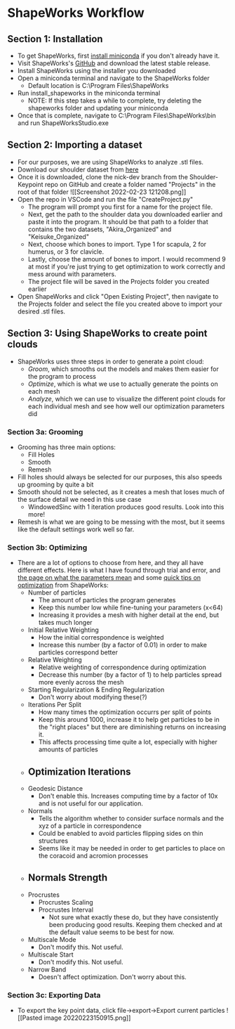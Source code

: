 
# ShapeWorks Workflow
## Section 1: Installation
- To get ShapeWorks, first [install miniconda](https://docs.conda.io/en/latest/miniconda.html) if you don't already have it.
- Visit ShapeWorks's [GitHub](https://github.com/SCIInstitute/ShapeWorks/releases) and download the latest stable release.
- Install ShapeWorks using the installer you downloaded
- Open a miniconda terminal and navigate to the ShapeWorks folder
	- Default location is C:\\Program Files\\ShapeWorks
- Run install_shapeworks in the miniconda terminal
	- NOTE: If this step takes a while to complete, try deleting the shapeworks folder and updating your miniconda
- Once that is complete, navigate to C:\\Program Files\\ShapeWorks\\bin and run ShapeWorksStudio.exe

## Section 2: Importing a dataset
- For our purposes, we are using ShapeWorks to analyze .stl files. 
- Download our shoulder dataset from [here](https://www.dropbox.com/sh/mp15p8qoanhzwyd/AAAkmvp1IcqS9lWDwHOM2_Sna?dl=0)
- Once it is downloaded, clone the nick-dev branch from the Shoulder-Keypoint repo on GitHub and create a folder named "Projects" in the root of that folder
![[Screenshot 2022-02-23 121208.png]]
- Open the repo in VSCode and run the file "CreateProject.py"
	- The program will prompt you first for a name for the project file.
	- Next, get the path to the shoulder data you downloaded earlier and paste it into the program. It should be that path to a folder that contains the two datasets, "Akira_Organized" and "Keisuke_Organized"
	- Next, choose which bones to import. Type 1 for scapula, 2 for humerus, or 3 for clavicle.
	- Lastly, choose the amount of bones to import. I would recommend 9 at most if you're just trying to get optimization to work correctly and mess around with parameters.
	- The project file will be saved in the Projects folder you created earlier
- Open ShapeWorks and click "Open Existing Project", then navigate to the Projects folder and select the file you created above to import your desired .stl files.

## Section 3: Using ShapeWorks to create point clouds
- ShapeWorks uses three steps in order to generate a point cloud:
	- *Groom*, which smooths out the models and makes them easier for the program to process
	- *Optimize*, which is what we use to actually generate the points on each mesh
	- *Analyze*, which we can use to visualize the different point clouds for each individual mesh and see how well our optimization parameters did

### Section 3a: Grooming
- Grooming has three main options:
	- Fill Holes
	- Smooth
	- Remesh
- Fill holes should always be selected for our purposes, this also speeds up grooming by quite a bit
- Smooth should not be selected, as it creates a mesh that loses much of the surface detail we need in this use case
	- WindowedSinc with 1 iteration produces good results. Look into this more!
- Remesh is what we are going to be messing with the most, but it seems like the default settings work well so far.

### Section 3b: Optimizing
- There are a lot of options to choose from here, and they all have different effects. Here is what I have found through trial and error, and [the page on what the parameters mean](http://sciinstitute.github.io/ShapeWorks/workflow/optimize.html#xml-parameter-file) and some [quick tips on optimization](http://sciinstitute.github.io/ShapeWorks/workflow/optimize.html#parameter-dictionary-in-python) from ShapeWorks:
	- Number of particles
		- The amount of particles the program generates
		- Keep this number low while fine-tuning your parameters (x<64)
		- Increasing it provides a mesh with higher detail at the end, but takes much longer
	- Initial Relative Weighting
		- How the initial correspondence is weighted
		- Increase this number (by a factor of 0.01) in order to make particles correspond better
	- Relative Weighting
		- Relative weighting of correspondence during optimization
		- Decrease this number (by a factor of 1) to help particles spread more evenly across the mesh
	- Starting Regularization & Ending Regularization
		- Don't worry about modifying these(?)
	- Iterations Per Split
		- How many times the optimization occurrs per split of points
		- Keep this around 1000, increase it to help get particles to be in the "right places" but there are diminishing returns on increasing it.
		- This affects processing time quite a lot, especially with higher amounts of particles
	- Optimization Iterations
		- 
	- Geodesic Distance
		- Don't enable this. Increases computing time by a factor of 10x and is not useful for our application. 
	- Normals
		- Tells the algorithm whether to consider surface normals and the xyz of a particle in correspondence
		- Could be enabled to avoid particles flipping sides on thin structures
		- Seems like it may be needed in order to get particles to place on the coracoid and acromion processes
	- Normals Strength
		- 
	- Procrustes
		- Procrustes Scaling
		- Procrustes Interval
			- Not sure what exactly these do, but they have consistently been producing good results. Keeping them checked and at the default value seems to be best for now. 
	- Multiscale Mode
		- Don't modify this. Not useful.
	- Multiscale Start
		- Don't modify this. Not useful.
	- Narrow Band
		- Doesn't affect optimization. Don't worry about this.

### Section 3c: Exporting Data
- To export the key point data, click file->export->Export current particles
![[Pasted image 20220223150915.png]]